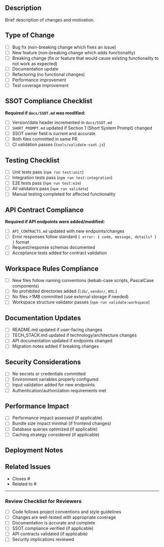 ## Description

Brief description of changes and motivation.

## Type of Change

- [ ] Bug fix (non-breaking change which fixes an issue)
- [ ] New feature (non-breaking change which adds functionality)
- [ ] Breaking change (fix or feature that would cause existing functionality to not work as expected)
- [ ] Documentation update
- [ ] Refactoring (no functional changes)
- [ ] Performance improvement
- [ ] Test coverage improvement

## SSOT Compliance Checklist

**Required if `docs/SSOT.md` was modified:**

- [ ] Version/date header incremented in `docs/SSOT.md`
- [ ] `SHORT_PROMPT.md` updated if Section 1 (Short System Prompt) changed
- [ ] SSOT owner field is current and accurate
- [ ] Both files committed in same PR
- [ ] CI validation passes (`tools/validate-ssot.js`)

## Testing Checklist

- [ ] Unit tests pass (`npm run test:unit`)
- [ ] Integration tests pass (`npm run test:integration`)
- [ ] E2E tests pass (`npm run test:e2e`)
- [ ] All validators pass (`npm run validate`)
- [ ] Manual testing completed for affected functionality

## API Contract Compliance

**Required if API endpoints were added/modified:**

- [ ] `API_CONTRACTS.md` updated with new endpoints/changes
- [ ] Error responses follow standard `{ error: { code, message, details? } }` format
- [ ] Request/response schemas documented
- [ ] Acceptance tests added for contract validation

## Workspace Rules Compliance

- [ ] New files follow naming conventions (kebab-case scripts, PascalCase components)
- [ ] No prohibited directories added (`lib/`, `vendor/`, etc.)
- [ ] No files >1MB committed (use external storage if needed)
- [ ] Workspace structure validator passes (`npm run validate:workspace`)

## Documentation Updates

- [ ] README.md updated if user-facing changes
- [ ] TECH_STACK.md updated if technology/architecture changes
- [ ] API documentation updated if endpoints changed
- [ ] Migration notes added if breaking changes

## Security Considerations

- [ ] No secrets or credentials committed
- [ ] Environment variables properly configured
- [ ] Input validation added for new endpoints
- [ ] Authentication/authorization requirements met

## Performance Impact

- [ ] Performance impact assessed (if applicable)
- [ ] Bundle size impact minimal (if frontend changes)
- [ ] Database queries optimized (if applicable)
- [ ] Caching strategy considered (if applicable)

## Deployment Notes

<!-- Any special deployment instructions, environment variable changes, or migration steps -->

## Related Issues

<!-- Link any related GitHub issues or tickets -->

- Closes #
- Related to #

---

### Review Checklist for Reviewers

- [ ] Code follows project conventions and style guidelines
- [ ] Changes are well-tested with appropriate coverage
- [ ] Documentation is accurate and complete
- [ ] SSOT compliance verified (if applicable)
- [ ] API contracts validated (if applicable)
- [ ] Security implications reviewed
